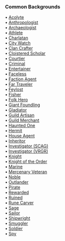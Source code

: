 ### Common Backgrounds
• [Acolyte](http://dnd5e.wikidot.com/background:acolyte)  
• [Anthropologist](http://dnd5e.wikidot.com/background:anthropologist)  
• [Archaeologist](http://dnd5e.wikidot.com/background:archaeologist)  
• [Athlete](http://dnd5e.wikidot.com/background:athlete)  
• [Charlatan](http://dnd5e.wikidot.com/background:charlatan)  
• [City Watch](http://dnd5e.wikidot.com/background:city-watch)  
• [Clan Crafter](http://dnd5e.wikidot.com/background:clan-crafter)  
• [Cloistered Scholar](http://dnd5e.wikidot.com/background:cloistered-scholar)  
• [Courtier](http://dnd5e.wikidot.com/background:courtier)  
• [Criminal](http://dnd5e.wikidot.com/background:criminal)  
• [Entertainer](http://dnd5e.wikidot.com/background:entertainer)  
• [Faceless](http://dnd5e.wikidot.com/background:faceless)  
• [Faction Agent](http://dnd5e.wikidot.com/background:faction-agent)  
• [Far Traveler](http://dnd5e.wikidot.com/background:far-traveler)  
• [Feylost](http://dnd5e.wikidot.com/background:feylost)  
• [Fisher](http://dnd5e.wikidot.com/background:fisher)  
• [Folk Hero](http://dnd5e.wikidot.com/background:folk-hero)  
• [Giant Foundling](http://dnd5e.wikidot.com/background:giant-foundling)  
• [Gladiator](http://dnd5e.wikidot.com/background:entertainer#toc1)  
• [Guild Artisan](http://dnd5e.wikidot.com/background:guild-artisan)  
• [Guild Merchant](http://dnd5e.wikidot.com/background:guild-artisan#toc1)  
• [Haunted One](http://dnd5e.wikidot.com/background:haunted-one)  
• [Hermit](http://dnd5e.wikidot.com/background:hermit)  
• [House Agent](http://dnd5e.wikidot.com/background:house-agent)  
• [Inheritor](http://dnd5e.wikidot.com/background:inheritor)  
• [Investigator (SCAG)](http://dnd5e.wikidot.com/background:city-watch#toc1)  
• [Investigator (VRGR)](http://dnd5e.wikidot.com/background:investigator)  
• [Knight](http://dnd5e.wikidot.com/background:noble#toc1)  
• [Knight of the Order](http://dnd5e.wikidot.com/background:knight-of-the-order)  
• [Marine](http://dnd5e.wikidot.com/background:marine)  
• [Mercenary Veteran](http://dnd5e.wikidot.com/background:mercenary-veteran)  
• [Noble](http://dnd5e.wikidot.com/background:noble)  
• [Outlander](http://dnd5e.wikidot.com/background:outlander)  
• [Pirate](http://dnd5e.wikidot.com/background:sailor#toc1)  
• [Rewarded](http://dnd5e.wikidot.com/background:rewarded)  
• [Ruined](http://dnd5e.wikidot.com/background:ruined)  
• [Rune Carver](http://dnd5e.wikidot.com/background:rune-carver)  
• [Sage](http://dnd5e.wikidot.com/background:sage)  
• [Sailor](http://dnd5e.wikidot.com/background:sailor)  
• [Shipwright](http://dnd5e.wikidot.com/background:shipwright)  
• [Smuggler](http://dnd5e.wikidot.com/background:smuggler)  
• [Soldier](http://dnd5e.wikidot.com/background:soldier)  
• [Spy](http://dnd5e.wikidot.com/background:criminal#toc1)